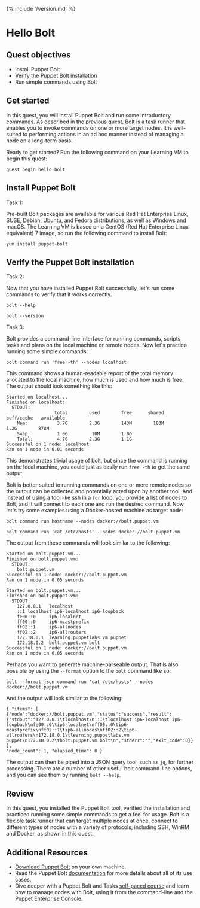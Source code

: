 {% include '/version.md' %}

# Hello Bolt

## Quest objectives

- Install Puppet Bolt
- Verify the Puppet Bolt installation
- Run simple commands using Bolt

## Get started

In this quest, you will install Puppet Bolt and run some introductory commands.
As described in the previous quest, Bolt is a task runner that enables you
to invoke commands on one or more target nodes. It is well-suited to
performing actions in an ad hoc manner instead of managing a node on a
long-term basis.

Ready to get started? Run the following command on your Learning VM to begin
this quest:

    quest begin hello_bolt

## Install Puppet Bolt

<div class = "lvm-task-number"><p>Task 1:</p></div>

Pre-built Bolt packages are available for various Red Hat Enterprise Linux,
SUSE, Debian, Ubuntu, and Fedora distributions, as well as Windows and macOS.
The Learning VM is based on a CentOS (Red Hat Enterprise Linux equivalent)
7 image, so run the following command to install Bolt:

    yum install puppet-bolt

## Verify the Puppet Bolt installation

<div class = "lvm-task-number"><p>Task 2:</p></div>

Now that you have installed Puppet Bolt successfully, let's run some commands
to verify that it works correctly.

    bolt --help

    bolt --version

<div class = "lvm-task-number"><p>Task 3:</p></div>

Bolt provides a command-line interface for running commands, scripts, tasks
and plans on the local machine or remote nodes. Now let's practice running some
simple commands:

    bolt command run 'free -th' --nodes localhost

This command shows a human-readable report of the total memory allocated to
the local machine, how much is used and how much is free. The output should
look something like this:

```
Started on localhost...
Finished on localhost:
  STDOUT:
                  total        used        free      shared  buff/cache   available
    Mem:           3.7G        2.3G        143M        183M        1.2G        878M
    Swap:          1.0G         10M        1.0G
    Total:         4.7G        2.3G        1.1G
Successful on 1 node: localhost
Ran on 1 node in 0.01 seconds
```

This demonstrates trivial usage of bolt, but since the command is running on
the local machine, you could just as easily run `free -th` to get the same
output.

Bolt is better suited to running commands on one or more remote nodes so the
output can be collected and potentially acted upon by another tool. And instead
of using a tool like ssh in a `for` loop, you provide a list of nodes to Bolt,
and it will connect to each one and run the desired command. Now let's
try some examples using a Docker-hosted machine as target node:

    bolt command run hostname --nodes docker://bolt.puppet.vm

    bolt command run 'cat /etc/hosts' --nodes docker://bolt.puppet.vm

The output from these commands will look similar to the following:

```
Started on bolt.puppet.vm...
Finished on bolt.puppet.vm:
  STDOUT:
    bolt.puppet.vm
Successful on 1 node: docker://bolt.puppet.vm
Ran on 1 node in 0.05 seconds
```

```
Started on bolt.puppet.vm...
Finished on bolt.puppet.vm:
  STDOUT:
    127.0.0.1   localhost
    ::1 localhost ip6-localhost ip6-loopback
    fe00::0     ip6-localnet
    ff00::0     ip6-mcastprefix
    ff02::1     ip6-allnodes
    ff02::2     ip6-allrouters
    172.18.0.1  learning.puppetlabs.vm puppet
    172.18.0.2  bolt.puppet.vm bolt
Successful on 1 node: docker://bolt.puppet.vm
Ran on 1 node in 0.05 seconds
```

Perhaps you want to generate machine-parseable output. That is also possible
by using the `--format` option to the `bolt` command like so:

    bolt --format json command run 'cat /etc/hosts' --nodes docker://bolt.puppet.vm

And the output will look similar to the following:

```
{ "items": [
{"node":"docker://bolt.puppet.vm","status":"success","result":{"stdout":"127.0.0.1\tlocalhost\n::1\tlocalhost ip6-localhost ip6-loopback\nfe00::0\tip6-localnet\nff00::0\tip6-mcastprefix\nff02::1\tip6-allnodes\nff02::2\tip6-allrouters\n172.18.0.1\tlearning.puppetlabs.vm puppet\n172.18.0.2\tbolt.puppet.vm bolt\n","stderr":"","exit_code":0}}
],
"node_count": 1, "elapsed_time": 0 }
```

The output can then be piped into a JSON query tool, such as `jq`, for
further processing. There are a number of other useful bolt command-line
options, and you can see them by running `bolt --help`.

## Review

In this quest, you installed the Puppet Bolt tool, verified the installation
and practiced running some simple commands to get a feel for usage. Bolt is
a flexible task runner that can target multiple nodes at once, connect to
different types of nodes with a variety of protocols, including SSH, WinRM
and Docker, as shown in this quest.

## Additional Resources

* [Download Puppet Bolt](https://puppet.com/docs/bolt/latest/bolt_installing.html) on your own machine.
* Read the Puppet Bolt [documentation](https://puppet.com/docs/bolt/latest/bolt.html) for more details about all of its use cases.
* Dive deeper with a Puppet Bolt and Tasks [self-paced course](https://learn.puppet.com/course/puppet-orchestration-bolt-and-tasks) and learn how to manage nodes with Bolt, using it from the command-line and the Puppet Enterprise Console.
